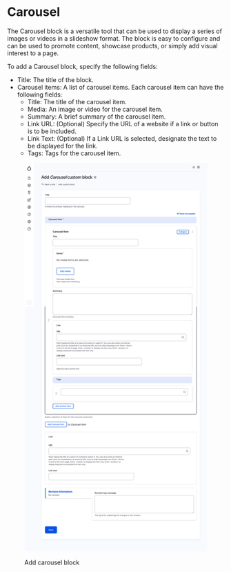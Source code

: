 # Carousel

The Carousel block is a versatile tool that can be used to display a series of images or videos in a slideshow format. The block is easy to configure and can be used to promote content, showcase products, or simply add visual interest to a page.

To add a Carousel block, specify the following fields:

* Title: The title of the block.
* Carousel items: A list of carousel items. Each carousel item can have the following fields:
  * Title: The title of the carousel item.
  * Media: An image or video for the carousel item.
  * Summary: A brief summary of the carousel item.
  * Link URL: (Optional) Specify the URL of a website if a link or button is to be included.&#x20;
  * Link Text: (Optional) If a Link URL is selected, designate the text to be displayed for the link.
  * Tags: Tags for the carousel item.

<figure><img src="../../.gitbook/assets/screencapture-mcignite-ddev-site-block-add-carousel-2023-05-24-14_42_18.png" alt=""><figcaption><p>Add carousel block</p></figcaption></figure>
